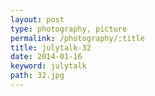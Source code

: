 ```yaml
---
layout: post
type: photography, picture
permalink: /photography/:title
title: julytalk-32
date: 2014-01-16
keyword: julytalk
path: 32.jpg
---
```



